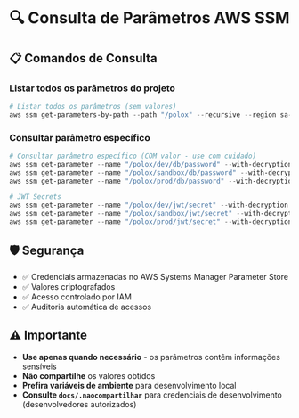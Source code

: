 # 🔍 Consulta de Parâmetros AWS SSM

## 📋 Comandos de Consulta

### Listar todos os parâmetros do projeto

```powershell
# Listar todos os parâmetros (sem valores)
aws ssm get-parameters-by-path --path "/polox" --recursive --region sa-east-1
```

### Consultar parâmetro específico

```powershell
# Consultar parâmetro específico (COM valor - use com cuidado)
aws ssm get-parameter --name "/polox/dev/db/password" --with-decryption --region sa-east-1
aws ssm get-parameter --name "/polox/sandbox/db/password" --with-decryption --region sa-east-1
aws ssm get-parameter --name "/polox/prod/db/password" --with-decryption --region sa-east-1

# JWT Secrets
aws ssm get-parameter --name "/polox/dev/jwt/secret" --with-decryption --region sa-east-1
aws ssm get-parameter --name "/polox/sandbox/jwt/secret" --with-decryption --region sa-east-1
aws ssm get-parameter --name "/polox/prod/jwt/secret" --with-decryption --region sa-east-1
```

## 🛡️ Segurança

- ✅ Credenciais armazenadas no AWS Systems Manager Parameter Store
- ✅ Valores criptografados
- ✅ Acesso controlado por IAM
- ✅ Auditoria automática de acessos

## ⚠️ Importante

- **Use apenas quando necessário** - os parâmetros contêm informações sensíveis
- **Não compartilhe** os valores obtidos
- **Prefira variáveis de ambiente** para desenvolvimento local
- **Consulte `docs/.naocompartilhar`** para credenciais de desenvolvimento (desenvolvedores autorizados)
